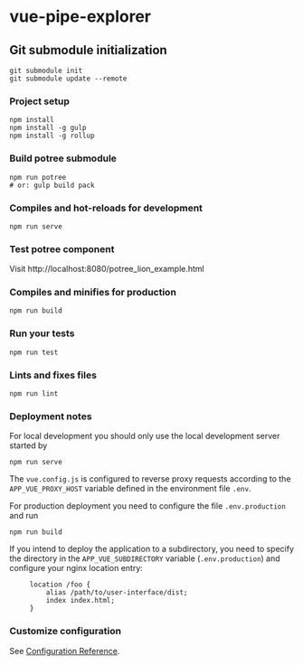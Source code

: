 # vue-pipe-explorer

## Git submodule initialization
```
git submodule init
git submodule update --remote
```

### Project setup
```
npm install
npm install -g gulp
npm install -g rollup
```

### Build potree submodule
```
npm run potree
# or: gulp build pack
```

### Compiles and hot-reloads for development
```
npm run serve
```

### Test potree component
Visit http://localhost:8080/potree_lion_example.html

### Compiles and minifies for production
```
npm run build
```

### Run your tests
```
npm run test
```

### Lints and fixes files
```
npm run lint
```

### Deployment notes
For local development you should only use the local development server started by
```
npm run serve
```
The `vue.config.js` is configured to reverse proxy requests according to the `APP_VUE_PROXY_HOST`
variable defined in the environment file `.env`.

For production deployment you need to configure the file `.env.production` and run
```
npm run build
```

If you intend to deploy the application to a subdirectory, you need to specify the directory in the
`APP_VUE_SUBDIRECTORY` variable (`.env.production`) and configure your nginx location entry:
```
     location /foo {
         alias /path/to/user-interface/dist;
         index index.html;
     }

```



### Customize configuration
See [Configuration Reference](https://cli.vuejs.org/config/).
